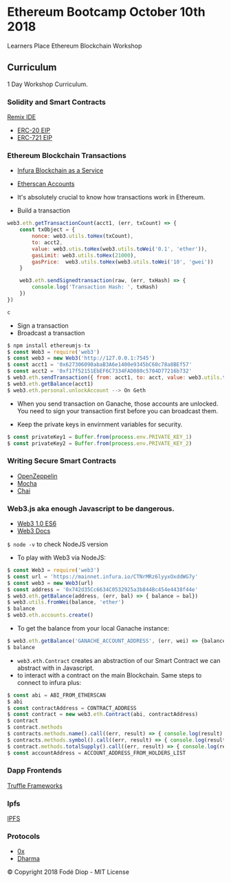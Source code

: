 # Ethereum Bootcamp October 10th 2018
Learners Place Ethereum Blockchain Workshop

## Curriculum
1 Day Workshop Curriculum.

### Solidity and Smart Contracts
[Remix IDE](https://remix.ethereum.org/)

* [ERC-20 EIP](https://github.com/ethereum/EIPs/blob/master/EIPS/eip-20.md)
* [ERC-721 EIP](https://github.com/ethereum/EIPs/blob/master/EIPS/eip-721.md)

### Ethereum Blockchain Transactions
+ [Infura Blockchain as a Service](https://infura.io/)
+ [Etherscan Accounts](https://etherscan.io/accounts)

+ It's absolutely crucial to know how transactions work in Ethereum.

* Build a transaction
```js
web3.eth.getTransactionCount(acct1, (err, txCount) => {
    const txObject = {
        nonce: web3.utils.toHex(txCount),
        to: acct2,
        value: web3.utis.toHex(web3.utils.toWei('0.1', 'ether')),
        gasLimit: web3.utils.toHex(21000),
        gasPrice:  web3.utils.toHex(web3.utils.toWei('10', 'gwei'))
    }

    web3.eth.sendSignedtransaction(raw, (err, txHash) => {
        console.log('Transaction Hash: ', txHash)
    }) 
})

c
```
* Sign a transaction
* Broadcast a transaction

```js
$ npm install ethereumjs-tx
$ const Web3 = require('web3')
$ const web3 = new Web3('http://127.0.0.1:7545')
$ const acct1 = '0x627306090abaB3A6e1400e9345bC60c78a8BEf57'
$ const acct2 = '0xf17f52151EbEF6C7334FAD080c5704D77216b732'
$ web3.eth.sendTransaction({ from: acct1, to: acct, value: web3.utils.toWei('1', 'ether') })
$ web3.eth.getBalance(acct1)
$ web3.eth.personal.unlockAccount --> On Geth
```

+ When you send transaction on Ganache, those accounts are unlocked. You need to sign your transaction first before you can
broadcast them.

+ Keep the private keys in envirnment variables for security.

```js
$ const privateKey1 = Buffer.from(process.env.PRIVATE_KEY_1)
$ const privateKey2 = Buffer.from(process.env.PRIVATE_KEY_2)
```

### Writing Secure Smart Contracts
+ [OpenZeppelin](https://github.com/OpenZeppelin/openzeppelin-solidity)
+ [Mocha](https://mochajs.org/)
+ [Chai](https://www.chaijs.com/)

### Web3.js aka enough Javascript to be dangerous.
+ [Web3 1.0 ES6](https://github.com/ethereum/web3.js/tree/1.0ES6)
+ [Web3 Docs](https://web3js.readthedocs.io/en/1.0/index.html)

``` $ node -v ``` to check NodeJS version

+ To play with Web3 via NodeJS:

```js
$ const Web3 = require('web3')
$ const url = 'https://mainnet.infura.io/CTNrMRz6lyyxOxddWG7y'
$ const web3 = new Web3(url)
$ const address = '0x742d35Cc6634C0532925a3b844Bc454e4438f44e'
$ web3.eth.getBalance(address, (err, bal) => { balance = bal})
$ web3.utils.fromWei(balance, 'ether')
$ balance
$ web3.eth.accounts.create()
```

+ To get the balance from your local Ganache instance:

```js
$ web3.eth.getBalance('GANACHE_ACCOUNT_ADDRESS', (err, wei) => {balance = web3.utils.fromWei(wei, 'ether')})
$ balance 
```

+ ```web3.eth.Contract``` creates an abstraction of our Smart Contract we can abstract with in Javascript.
+ to interact with a contract on the main Blockchain. Same steps to connect to infura plus:

```js
$ const abi = ABI_FROM_ETHERSCAN
$ abi
$ const contractAddress = CONTRACT_ADDRESS
$ const contract = new web3.eth.Contract(abi, contractAddress)
$ contract
$ contract.methods
$ contracts.methods.name().call((err, result) => { console.log(result) })
$ contracts.methods.symbol().call((err, result) => { console.log(result) })
$ contract.methods.totalSupply().call((err, result) => { console.log(result) })
$ const accountAddress = ACCOUNT_ADDRESS_FROM_HOLDERS_LIST
```


### Dapp Frontends
[Truffle Frameworks](https://truffleframework.com/truffle)  

### Ipfs
[IPFS](https://ipfs.io/)

### Protocols
+ [0x](https://0xproject.com/)
+ [Dharma](https://dharma.io/)

© Copyright 2018 Fodé Diop - MIT License

